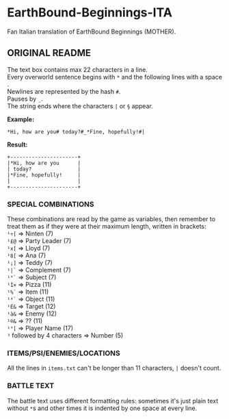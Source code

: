 # EarthBound-Beginnings-ITA
Fan Italian translation of EarthBound Beginnings (MOTHER).

## ORIGINAL README
The text box contains max 22 characters in a line.<br>
Every overworld sentence begins with `*` and the following lines with a space ` `.<br>
Newlines are represented by the hash `#`.<br>
Pauses by `_`.<br>
The string ends where the characters `|` or `§` appear.<br>

**Example:**
```
*Hi, how are you# today?#_*Fine, hopefully!#|
```
**Result:**
```
+----------------------+
|*Hi, how are you      |
| today?               |
|*Fine, hopefully!     |
|                      |
+----------------------+
```
### SPECIAL COMBINATIONS
These combinations are read by the game as variables, then remember to treat them as if they were at their maximum length, written in brackets:<br />
` ¹÷[ ` => Ninten (7)<br />
` ¹£@ ` => Party Leader (7)<br />
` ¹x[ ` => Lloyd (7)<br />
` ¹8[ ` => Ana (7)<br />
` ¹¡] ` => Teddy (7)<br />
`` ¹|` `` => Complement (7)<br />
`` ¹°` `` => Subject (7)<br />
` ¹Ì× ` => Pizza (11)<br />
`` ¹%` `` => Item (11)<br />
`` ¹⁴` `` => Object (11)<br />
` ¹É& ` => Target (12)<br />
` ¹à& ` => Enemy (12)<br />
` ¹®& ` => ?? (11)<br />
` ¹°[ ` => Player Name (17)<br />
` ³ ` followed by 4 characters => Number (5)

### ITEMS/PSI/ENEMIES/LOCATIONS
All the lines in `items.txt` can't be longer than 11 characters, `|` doesn't count.

### BATTLE TEXT

The battle text uses different formatting rules: sometimes it's just plain text without `*`s and other times it is indented by one space at every line.
